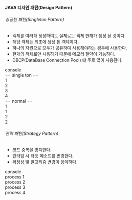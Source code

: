 #### JAVA 디자인 패턴(Design Pattern)

###### 싱글턴 패턴(Singleton Pattern)
 - 객체를 여러개 생성하여도 실제로는 객체 한개가 생성 된 것이다.
 - 해당 객체는 최초에 생성 된 객체이다.
 - 하나의 자원으로 모두가 공유하여 사용해야하는 경우에 사용한다.
 - 한개의 객체로만 사용하기 때문에 메모리 절약이 가능하다.
 - DBCP(DataBase Connection Pool) 떄 주로 많이 사용된다.
 
 console <br>
 == single ton == <br>
 1 <br>
 2 <br>
 3 <br>
 4 <br>
 == normal == <br>
 1 <br>
 1 <br>
 2 <br>
 2 <br>
 
 
###### 전략 패턴(Strategy Pattern)
 - 코드 중복을 방지한다. 
 - 런타임 시 타겟 메소드를 변경한다.
 - 확장성 및 알고리즘 변경이 용이하다.
 
 console <br>
 process 1 <br>
 process 2 <br>
 process 3 <br>
 process 4 <br>
 